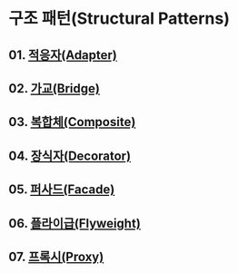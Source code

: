 # 구조 패턴(Structural Patterns)

## 01. [적응자(Adapter)](https://github.com/KangJiJi/Study/tree/master/Book/DesignPatterns/StructuralPatterns/Adapter)

## 02. [가교(Bridge)](https://github.com/KangJiJi/Study/tree/master/Book/DesignPatterns/StructuralPatterns/Bridge)

## 03. [복합체(Composite)](https://github.com/KangJiJi/Study/tree/master/Book/DesignPatterns/StructuralPatterns/Composite)

## 04. [장식자(Decorator)](https://github.com/KangJiJi/Study/tree/master/Book/DesignPatterns/StructuralPatterns/Decorator)

## 05. [퍼사드(Facade)](https://github.com/KangJiJi/Study/tree/master/Book/DesignPatterns/StructuralPatterns/Facade)

## 06. [플라이급(Flyweight)](https://github.com/KangJiJi/Study/tree/master/Book/DesignPatterns/StructuralPatterns/Flyweight)

## 07. [프록시(Proxy)](https://github.com/KangJiJi/Study/tree/master/Book/DesignPatterns/StructuralPatterns/Proxy)
